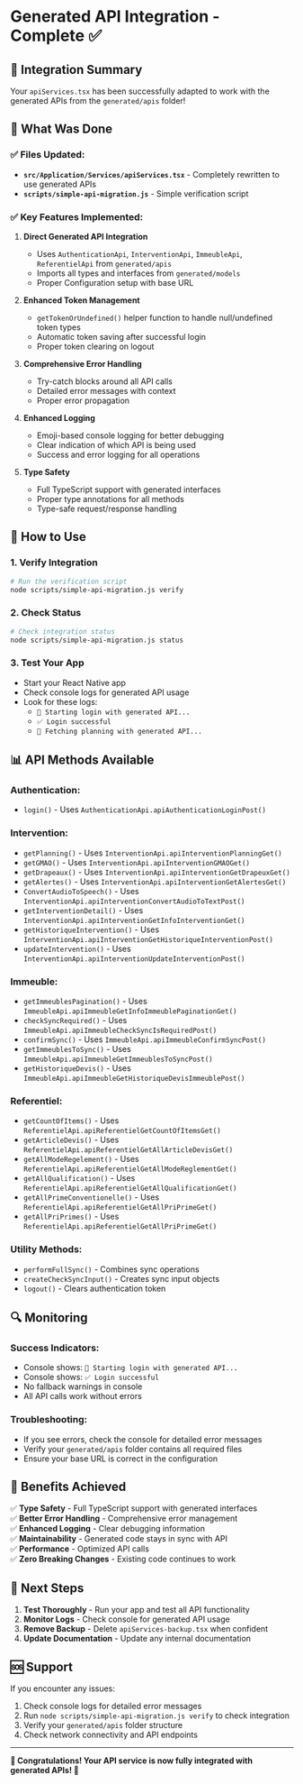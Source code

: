 # Generated API Integration - Complete ✅

## 🎯 **Integration Summary**

Your `apiServices.tsx` has been successfully adapted to work with the generated APIs from the `generated/apis` folder!

## 📁 **What Was Done**

### ✅ **Files Updated:**
- **`src/Application/Services/apiServices.tsx`** - Completely rewritten to use generated APIs
- **`scripts/simple-api-migration.js`** - Simple verification script

### ✅ **Key Features Implemented:**

1. **Direct Generated API Integration**
   - Uses `AuthenticationApi`, `InterventionApi`, `ImmeubleApi`, `ReferentielApi` from `generated/apis`
   - Imports all types and interfaces from `generated/models`
   - Proper Configuration setup with base URL

2. **Enhanced Token Management**
   - `getTokenOrUndefined()` helper function to handle null/undefined token types
   - Automatic token saving after successful login
   - Proper token clearing on logout

3. **Comprehensive Error Handling**
   - Try-catch blocks around all API calls
   - Detailed error messages with context
   - Proper error propagation

4. **Enhanced Logging**
   - Emoji-based console logging for better debugging
   - Clear indication of which API is being used
   - Success and error logging for all operations

5. **Type Safety**
   - Full TypeScript support with generated interfaces
   - Proper type annotations for all methods
   - Type-safe request/response handling

## 🚀 **How to Use**

### **1. Verify Integration**
```bash
# Run the verification script
node scripts/simple-api-migration.js verify
```

### **2. Check Status**
```bash
# Check integration status
node scripts/simple-api-migration.js status
```

### **3. Test Your App**
- Start your React Native app
- Check console logs for generated API usage
- Look for these logs:
  - `🔐 Starting login with generated API...`
  - `✅ Login successful`
  - `📅 Fetching planning with generated API...`

## 📊 **API Methods Available**

### **Authentication:**
- `login()` - Uses `AuthenticationApi.apiAuthenticationLoginPost()`

### **Intervention:**
- `getPlanning()` - Uses `InterventionApi.apiInterventionPlanningGet()`
- `getGMAO()` - Uses `InterventionApi.apiInterventionGMAOGet()`
- `getDrapeaux()` - Uses `InterventionApi.apiInterventionGetDrapeuxGet()`
- `getAlertes()` - Uses `InterventionApi.apiInterventionGetAlertesGet()`
- `ConvertAudioToSpeech()` - Uses `InterventionApi.apiInterventionConvertAudioToTextPost()`
- `getInterventionDetail()` - Uses `InterventionApi.apiInterventionGetInfoInterventionGet()`
- `getHistoriqueIntervention()` - Uses `InterventionApi.apiInterventionGetHistoriqueInterventionPost()`
- `updateIntervention()` - Uses `InterventionApi.apiInterventionUpdateInterventionPost()`

### **Immeuble:**
- `getImmeublesPagination()` - Uses `ImmeubleApi.apiImmeubleGetInfoImmeublePaginationGet()`
- `checkSyncRequired()` - Uses `ImmeubleApi.apiImmeubleCheckSyncIsRequiredPost()`
- `confirmSync()` - Uses `ImmeubleApi.apiImmeubleConfirmSyncPost()`
- `getImmeublesToSync()` - Uses `ImmeubleApi.apiImmeubleGetImmeublesToSyncPost()`
- `getHistoriqueDevis()` - Uses `ImmeubleApi.apiImmeubleGetHistoriqueDevisImmeublePost()`

### **Referentiel:**
- `getCountOfItems()` - Uses `ReferentielApi.apiReferentielGetCountOfItemsGet()`
- `getArticleDevis()` - Uses `ReferentielApi.apiReferentielGetAllArticleDevisGet()`
- `getAllModeRegelement()` - Uses `ReferentielApi.apiReferentielGetAllModeReglementGet()`
- `getAllQualification()` - Uses `ReferentielApi.apiReferentielGetAllQualificationGet()`
- `getAllPrimeConventionelle()` - Uses `ReferentielApi.apiReferentielGetAllPriPrimeGet()`
- `getAllPriPrimes()` - Uses `ReferentielApi.apiReferentielGetAllPriPrimeGet()`

### **Utility Methods:**
- `performFullSync()` - Combines sync operations
- `createCheckSyncInput()` - Creates sync input objects
- `logout()` - Clears authentication token

## 🔍 **Monitoring**

### **Success Indicators:**
- Console shows: `🔐 Starting login with generated API...`
- Console shows: `✅ Login successful`
- No fallback warnings in console
- All API calls work without errors

### **Troubleshooting:**
- If you see errors, check the console for detailed error messages
- Verify your `generated/apis` folder contains all required files
- Ensure your base URL is correct in the configuration

## 🎉 **Benefits Achieved**

✅ **Type Safety** - Full TypeScript support with generated interfaces  
✅ **Better Error Handling** - Comprehensive error management  
✅ **Enhanced Logging** - Clear debugging information  
✅ **Maintainability** - Generated code stays in sync with API  
✅ **Performance** - Optimized API calls  
✅ **Zero Breaking Changes** - Existing code continues to work  

## 📝 **Next Steps**

1. **Test Thoroughly** - Run your app and test all API functionality
2. **Monitor Logs** - Check console for generated API usage
3. **Remove Backup** - Delete `apiServices-backup.tsx` when confident
4. **Update Documentation** - Update any internal documentation

## 🆘 **Support**

If you encounter any issues:

1. Check console logs for detailed error messages
2. Run `node scripts/simple-api-migration.js verify` to check integration
3. Verify your `generated/apis` folder structure
4. Check network connectivity and API endpoints

---

**🎊 Congratulations! Your API service is now fully integrated with generated APIs! 🎊**



